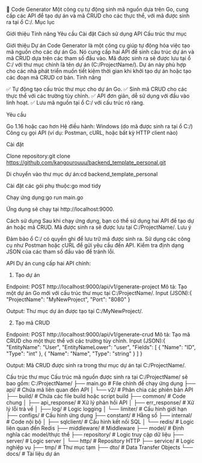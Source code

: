 🎉 Code Generator
Một công cụ tự động sinh mã nguồn dựa trên Go, cung cấp các API để tạo dự án và mã CRUD cho các thực thể, với mã được sinh ra tại ổ C:/.
Mục lục

Giới thiệu
Tính năng
Yêu cầu
Cài đặt
Cách sử dụng
API
Cấu trúc thư mục

Giới thiệu
Dự án Code Generator là một công cụ giúp tự động hóa việc tạo mã nguồn cho các dự án Go. Nó cung cấp hai API để sinh cấu trúc dự án và mã CRUD dựa trên các tham số đầu vào. Mã được sinh ra sẽ được lưu tại ổ C:/ với thư mục chính là tên dự án (C:/ProjectName/). Dự án này phù hợp cho các nhà phát triển muốn tiết kiệm thời gian khi khởi tạo dự án hoặc tạo các đoạn mã CRUD cơ bản.
Tính năng

✅ Tự động tạo cấu trúc thư mục cho dự án Go.
✅ Sinh mã CRUD cho các thực thể với các trường tùy chỉnh.
✅ API đơn giản, dễ sử dụng với đầu vào linh hoạt.
✅ Lưu mã nguồn tại ổ C:/ với cấu trúc rõ ràng.

Yêu cầu

Go 1.16 hoặc cao hơn
Hệ điều hành: Windows (do mã được sinh ra tại ổ C:/)
Công cụ gọi API (ví dụ: Postman, cURL, hoặc bất kỳ HTTP client nào)

Cài đặt

Clone repository:git clone https://github.com/kangourouuu/backend_template_personal.git


Di chuyển vào thư mục dự án:cd backend_template_personal


Cài đặt các gói phụ thuộc:go mod tidy

Chạy ứng dụng:go run main.go

Ứng dụng sẽ chạy tại http://localhost:9000.

Cách sử dụng
Sau khi chạy ứng dụng, bạn có thể sử dụng hai API để tạo dự án hoặc mã CRUD. Mã được sinh ra sẽ được lưu tại C:/ProjectName/.
Lưu ý

Đảm bảo ổ C:/ có quyền ghi để lưu trữ mã được sinh ra.
Sử dụng các công cụ như Postman hoặc cURL để gửi yêu cầu đến API.
Kiểm tra định dạng JSON của các tham số đầu vào để tránh lỗi.

API
Dự án cung cấp hai API chính:
1. Tạo dự án

Endpoint: POST http://localhost:9000/api/v1/generate-project
Mô tả: Tạo một dự án Go mới với cấu trúc thư mục tại C:/ProjectName/.
Input (JSON):{
  "ProjectName": "MyNewProject",
  "Port": "8080"
}


Output: Thư mục dự án được tạo tại C:/MyNewProject/.

2. Tạo mã CRUD

Endpoint: POST http://localhost:9000/api/v1/generate-crud
Mô tả: Tạo mã CRUD cho một thực thể với các trường tùy chỉnh.
Input (JSON):{
  "EntityName": "User",
  "EntityNameLower": "user",
  "Fields": [
    {
      "Name": "ID",
      "Type": "int"
    },
    {
      "Name": "Name",
      "Type": "string"
    }
  ]
}


Output: Mã CRUD được sinh ra trong thư mục dự án tại C:/ProjectName/.

Cấu trúc thư mục
Cấu trúc mã nguồn được sinh ra tại C:/ProjectName/ sẽ bao gồm:
C:/ProjectName/
├── main.go             # File chính để chạy ứng dụng
├── api/                # Chứa mã liên quan đến API
│   └── v2/             # Phân chia các phiên bản API
├── build/              # Chứa các file build hoặc script build
├── common/             # Code chung
│   ├── api_response/   # Xử lý phản hồi API
│   ├── err_response/   # Xử lý lỗi trả về
│   ├── log/            # Logic logging
│   └── limiter/        # Cấu hình giới hạn
├── configs/            # Cấu hình ứng dụng
├── constant/           # Hằng số
├── internal/           # Code nội bộ
│   ├── sqlclient/      # Cấu hình kết nối SQL
│   └── redis/          # Logic liên quan đến Redis
├── middleware/         # Middleware
├── model/              # Định nghĩa các model/thực thể
├── repository/         # Logic truy cập dữ liệu
├── server/             # Logic server
│   └── http/           # Repository HTTP
├── service/            # Logic nghiệp vụ
├── tmp/                # Thư mục tạm
├── dto/                # Data Transfer Objects
└── docs/               # Tài liệu dự án
